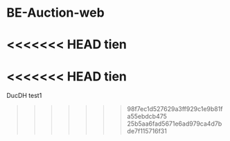 # BE-Auction-web

<<<<<<< HEAD
tien
=======
<<<<<<< HEAD
tien
=======
DucDH test1
>>>>>>> 98f7ec1d527629a3ff929c1e9b81fa55ebdcb475
>>>>>>> 25b5aa6fad5671e6ad979ca4d7bde7f115716f31

